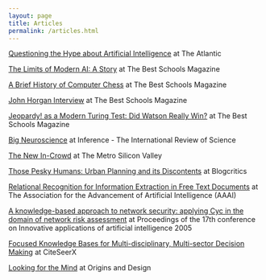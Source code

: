 ```yaml
---
layout: page
title: Articles
permalink: /articles.html
---
```

[Questioning the Hype about Artificial Intelligence](http://www.theatlantic.com/technology/archive/2015/05/the-humanists-paradox/391622/)
at The Atlantic

[The Limits of Modern AI: A Story](http://www.thebestschools.org/magazine/limits-of-modern-ai/)
at The Best Schools Magazine

[A Brief History of Computer Chess](http://www.thebestschools.org/magazine/brief-history-of-computer-chess/)
at The Best Schools Magazine

[John Horgan Interview](http://www.thebestschools.org/features/john-horgan-interview/)
at The Best Schools Magazine

[Jeopardy! as a Modern Turing Test:  Did Watson Really Win?](http://www.thebestschools.org/magazine/watson-computer-plays-jeopardy/)
at The Best Schools Magazine

[Big Neuroscience](http://inference-review.com/article/big-neuroscience)
at Inference - The International Review of Science

[The New In-Crowd](http://www.sv411.com/index.php/2012/06/startup-experts-debate-merits-crowdfunding/)
at The Metro Silicon Valley

[Those Pesky Humans: Urban Planning and its Discontents](http://blogcritics.org/those-pesky-humans-urban-planning-and/) at Blogcritics

[Relational Recognition for Information Extraction in Free Text Documents](http://www.aaai.org/Papers/Symposia/Spring/2005/SS-05-01/SS05-01-027.pdf)
at The Association for the Advancement of Artificial Intelligence (AAAI)

[A knowledge-based approach to network security: applying Cyc in the domain of network risk assessment](http://dl.acm.org/citation.cfm?id=1620092.1620110)
at Proceedings of the 17th conference on Innovative applications of artificial intelligence 2005

[Focused Knowledge Bases for Multi-disciplinary, Multi-sector Decision Making](http://citeseerx.ist.psu.edu/viewdoc/citations?doi=10.1.1.201.2760)
at CiteSeerX

[Looking for the Mind](http://www.leaderu.com/orgs/arn/odesign/od181/larson181.htm)
at Origins and Design

